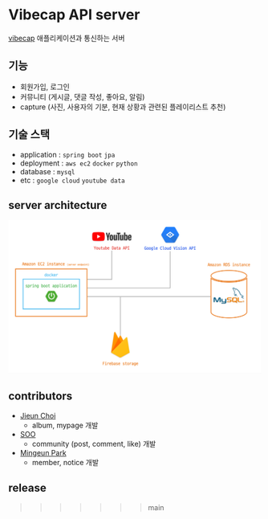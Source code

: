 # Vibecap API server

[vibecap](#) 애플리케이션과 통신하는 서버

## 기능
* 회원가입, 로그인
* 커뮤니티 (게시글, 댓글 작성, 좋아요, 알림)
* capture (사진, 사용자의 기분, 현재 상황과 관련된 플레이리스트 추천)

## 기술 스택
* application : `spring boot` `jpa`
* deployment : `aws ec2` `docker` `python`
* database : `mysql`
* etc : `google cloud` `youtube data`

## server architecture
<img src="/assets/image/server-architecture.png" alt="server-architecture diagram">

## contributors
* [Jieun Choi](https://github.com/cje172)
	* album, mypage 개발
* [SOO](https://github.com/LeeSuhyun58)
	* community (post, comment, like) 개발
* [Mingeun Park](https://github.com/mingeun2154)
	* member, notice 개발

## release

>>>>>>> main
